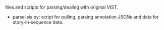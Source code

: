 files and scripts for parsing/dealing with original VIST. 
- parse-sis.py: script for pulling, parsing annotation JSONs and data for story-in-sequence data. 